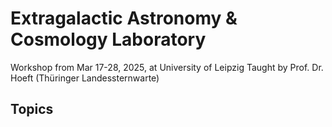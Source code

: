 # Extragalactic Astronomy & Cosmology Laboratory

Workshop from Mar 17-28, 2025, at University of Leipzig
Taught by Prof. Dr. Hoeft (Thüringer Landessternwarte)

## Topics

